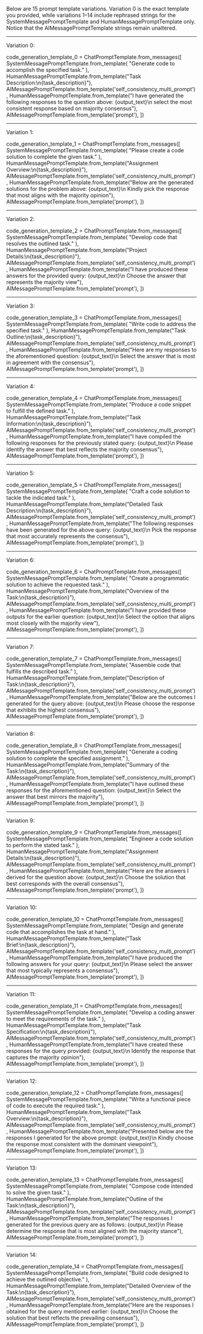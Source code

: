 Below are 15 prompt template variations. Variation 0 is the exact template you provided, while variations 1–14 include rephrased strings for the SystemMessagePromptTemplate and HumanMessagePromptTemplate only. Notice that the AIMessagePromptTemplate strings remain unaltered.

----------------------------------------------------------------
Variation 0:

code_generation_template_0 = ChatPromptTemplate.from_messages([
    SystemMessagePromptTemplate.from_template(
        "Generate code to accomplish the specified task."
    ),
    HumanMessagePromptTemplate.from_template("Task Description:\n{task_description}"),
    AIMessagePromptTemplate.from_template('self_consistency_multi_prompt'),
    HumanMessagePromptTemplate.from_template("I have generated the following responses to the question above: {output_text}\n select the most consistent response based on majority consensus"),
    AIMessagePromptTemplate.from_template('prompt'),
])

----------------------------------------------------------------
Variation 1:

code_generation_template_1 = ChatPromptTemplate.from_messages([
    SystemMessagePromptTemplate.from_template(
        "Please create a code solution to complete the given task."
    ),
    HumanMessagePromptTemplate.from_template("Assignment Overview:\n{task_description}"),
    AIMessagePromptTemplate.from_template('self_consistency_multi_prompt'),
    HumanMessagePromptTemplate.from_template("Below are the generated solutions for the problem above: {output_text}\n Kindly pick the response that most aligns with the majority opinion"),
    AIMessagePromptTemplate.from_template('prompt'),
])

----------------------------------------------------------------
Variation 2:

code_generation_template_2 = ChatPromptTemplate.from_messages([
    SystemMessagePromptTemplate.from_template(
        "Develop code that resolves the outlined task."
    ),
    HumanMessagePromptTemplate.from_template("Project Details:\n{task_description}"),
    AIMessagePromptTemplate.from_template('self_consistency_multi_prompt'),
    HumanMessagePromptTemplate.from_template("I have produced these answers for the provided query: {output_text}\n Choose the answer that represents the majority view"),
    AIMessagePromptTemplate.from_template('prompt'),
])

----------------------------------------------------------------
Variation 3:

code_generation_template_3 = ChatPromptTemplate.from_messages([
    SystemMessagePromptTemplate.from_template(
        "Write code to address the specified task."
    ),
    HumanMessagePromptTemplate.from_template("Task Outline:\n{task_description}"),
    AIMessagePromptTemplate.from_template('self_consistency_multi_prompt'),
    HumanMessagePromptTemplate.from_template("Here are my responses to the aforementioned question: {output_text}\n Select the answer that is most in agreement with the consensus"),
    AIMessagePromptTemplate.from_template('prompt'),
])

----------------------------------------------------------------
Variation 4:

code_generation_template_4 = ChatPromptTemplate.from_messages([
    SystemMessagePromptTemplate.from_template(
        "Produce a code snippet to fulfill the defined task."
    ),
    HumanMessagePromptTemplate.from_template("Task Information:\n{task_description}"),
    AIMessagePromptTemplate.from_template('self_consistency_multi_prompt'),
    HumanMessagePromptTemplate.from_template("I have compiled the following responses for the previously stated query: {output_text}\n Please identify the answer that best reflects the majority consensus"),
    AIMessagePromptTemplate.from_template('prompt'),
])

----------------------------------------------------------------
Variation 5:

code_generation_template_5 = ChatPromptTemplate.from_messages([
    SystemMessagePromptTemplate.from_template(
        "Craft a code solution to tackle the indicated task."
    ),
    HumanMessagePromptTemplate.from_template("Detailed Task Description:\n{task_description}"),
    AIMessagePromptTemplate.from_template('self_consistency_multi_prompt'),
    HumanMessagePromptTemplate.from_template("The following responses have been generated for the above query: {output_text}\n Pick the response that most accurately represents the consensus"),
    AIMessagePromptTemplate.from_template('prompt'),
])

----------------------------------------------------------------
Variation 6:

code_generation_template_6 = ChatPromptTemplate.from_messages([
    SystemMessagePromptTemplate.from_template(
        "Create a programmatic solution to achieve the requested task."
    ),
    HumanMessagePromptTemplate.from_template("Overview of the Task:\n{task_description}"),
    AIMessagePromptTemplate.from_template('self_consistency_multi_prompt'),
    HumanMessagePromptTemplate.from_template("I have provided these outputs for the earlier question: {output_text}\n Select the option that aligns most closely with the majority view"),
    AIMessagePromptTemplate.from_template('prompt'),
])

----------------------------------------------------------------
Variation 7:

code_generation_template_7 = ChatPromptTemplate.from_messages([
    SystemMessagePromptTemplate.from_template(
        "Assemble code that fulfills the described task."
    ),
    HumanMessagePromptTemplate.from_template("Description of Task:\n{task_description}"),
    AIMessagePromptTemplate.from_template('self_consistency_multi_prompt'),
    HumanMessagePromptTemplate.from_template("Below are the outcomes I generated for the query above: {output_text}\n Please choose the response that exhibits the highest consensus"),
    AIMessagePromptTemplate.from_template('prompt'),
])

----------------------------------------------------------------
Variation 8:

code_generation_template_8 = ChatPromptTemplate.from_messages([
    SystemMessagePromptTemplate.from_template(
        "Generate a coding solution to complete the specified assignment."
    ),
    HumanMessagePromptTemplate.from_template("Summary of the Task:\n{task_description}"),
    AIMessagePromptTemplate.from_template('self_consistency_multi_prompt'),
    HumanMessagePromptTemplate.from_template("I have outlined these responses for the aforementioned question: {output_text}\n Select the answer that best mirrors the majority"),
    AIMessagePromptTemplate.from_template('prompt'),
])

----------------------------------------------------------------
Variation 9:

code_generation_template_9 = ChatPromptTemplate.from_messages([
    SystemMessagePromptTemplate.from_template(
        "Engineer a code solution to perform the stated task."
    ),
    HumanMessagePromptTemplate.from_template("Assignment Details:\n{task_description}"),
    AIMessagePromptTemplate.from_template('self_consistency_multi_prompt'),
    HumanMessagePromptTemplate.from_template("Here are the answers I derived for the question above: {output_text}\n Choose the solution that best corresponds with the overall consensus"),
    AIMessagePromptTemplate.from_template('prompt'),
])

----------------------------------------------------------------
Variation 10:

code_generation_template_10 = ChatPromptTemplate.from_messages([
    SystemMessagePromptTemplate.from_template(
        "Design and generate code that accomplishes the task at hand."
    ),
    HumanMessagePromptTemplate.from_template("Task Brief:\n{task_description}"),
    AIMessagePromptTemplate.from_template('self_consistency_multi_prompt'),
    HumanMessagePromptTemplate.from_template("I have produced the following answers for your query: {output_text}\n Please select the answer that most typically represents a consensus"),
    AIMessagePromptTemplate.from_template('prompt'),
])

----------------------------------------------------------------
Variation 11:

code_generation_template_11 = ChatPromptTemplate.from_messages([
    SystemMessagePromptTemplate.from_template(
        "Develop a coding answer to meet the requirements of the task."
    ),
    HumanMessagePromptTemplate.from_template("Task Specification:\n{task_description}"),
    AIMessagePromptTemplate.from_template('self_consistency_multi_prompt'),
    HumanMessagePromptTemplate.from_template("I have created these responses for the query provided: {output_text}\n Identify the response that captures the majority opinion"),
    AIMessagePromptTemplate.from_template('prompt'),
])

----------------------------------------------------------------
Variation 12:

code_generation_template_12 = ChatPromptTemplate.from_messages([
    SystemMessagePromptTemplate.from_template(
        "Write a functional piece of code to execute the required task."
    ),
    HumanMessagePromptTemplate.from_template("Task Overview:\n{task_description}"),
    AIMessagePromptTemplate.from_template('self_consistency_multi_prompt'),
    HumanMessagePromptTemplate.from_template("Presented below are the responses I generated for the above prompt: {output_text}\n Kindly choose the response most consistent with the dominant viewpoint"),
    AIMessagePromptTemplate.from_template('prompt'),
])

----------------------------------------------------------------
Variation 13:

code_generation_template_13 = ChatPromptTemplate.from_messages([
    SystemMessagePromptTemplate.from_template(
        "Compose code intended to solve the given task."
    ),
    HumanMessagePromptTemplate.from_template("Outline of the Task:\n{task_description}"),
    AIMessagePromptTemplate.from_template('self_consistency_multi_prompt'),
    HumanMessagePromptTemplate.from_template("The responses I generated for the previous query are as follows: {output_text}\n Please determine the response that is most aligned with the majority stance"),
    AIMessagePromptTemplate.from_template('prompt'),
])

----------------------------------------------------------------
Variation 14:

code_generation_template_14 = ChatPromptTemplate.from_messages([
    SystemMessagePromptTemplate.from_template(
        "Build code designed to achieve the outlined objective."
    ),
    HumanMessagePromptTemplate.from_template("Detailed Overview of the Task:\n{task_description}"),
    AIMessagePromptTemplate.from_template('self_consistency_multi_prompt'),
    HumanMessagePromptTemplate.from_template("Here are the responses I obtained for the query mentioned earlier: {output_text}\n Choose the solution that best reflects the prevailing consensus"),
    AIMessagePromptTemplate.from_template('prompt'),
])
